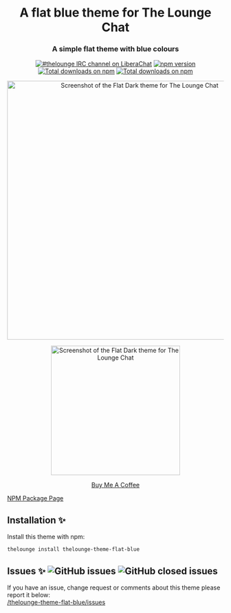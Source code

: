 <h1 align="center">
	A flat blue theme for The Lounge Chat
</h1>

<h3 align="center">
	A simple flat theme with blue colours
</h3>

<p align="center">
	<a href="https://demo.thelounge.chat/"><img
		alt="#thelounge IRC channel on LiberaChat"
		src="https://img.shields.io/badge/libera.chat-%23thelounge-415364.svg?colorA=ff9e18"></a>
	<a href="https://www.npmjs.com/package/thelounge-theme-flat-blue"><img
		alt="npm version"
		src="https://img.shields.io/npm/v/thelounge-theme-flat-blue"></a>
	<a href="https://npm-stat.com/charts.html?package=thelounge-theme-flat-blue"><img
		alt="Total downloads on npm"
		src="https://img.shields.io/npm/dy/thelounge-theme-flat-blue.svg?colorA=333a41&colorB=007dc7&maxAge=3600&label=Downloads"></a>
	<a href="https://github.com/aab12345/thelounge-theme-flat-blue/actions/workflows/publish.yml"><img
		alt="Total downloads on npm"
		src="https://github.com/aab12345/thelounge-theme-flat-blue/actions/workflows/publish.yml/badge.svg"></a>	
</p>

<p align="center">
	<img src="../thelounge-theme-flat-dark/Screenshots/Template_02.png" alt="Screenshot of the Flat Dark theme for The Lounge Chat" height=600>
</p>

<p align="center">
	<img src="../thelounge-theme-flat-dark/Screenshots/Screenshot_Mobile_Demo_02.png" alt="Screenshot of the Flat Dark theme for The Lounge Chat" width=300>
</p>

<p align="center">
<a href="https://www.buymeacoffee.com/aab12345" target="_blank">Buy Me A Coffee</a>
</p>

[NPM Package Page](https://www.npmjs.com/package/thelounge-theme-flat-blue)
## Installation :sparkles:
Install this theme with npm:

```sh
thelounge install thelounge-theme-flat-blue
```

## Issues :sparkles: ![GitHub issues](https://img.shields.io/github/issues/aab12345/thelounge-theme-flat-blue?color=green&style=plastic) ![GitHub closed issues](https://img.shields.io/github/issues-closed/aab12345/thelounge-theme-flat-blue?color=orange&style=plastic)
If you have an issue, change request or comments about this theme please report it below:<br/>
<a href="https://github.com/aab12345/thelounge-theme-flat-blue/issues">/thelounge-theme-flat-blue/issues</a>
